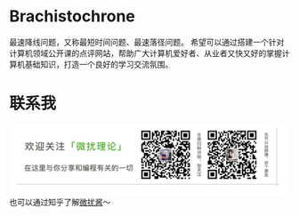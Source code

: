 # Brachistochrone
最速降线问题，又称最短时间问题、最速落径问题。 希望可以通过搭建一个针对计算机领域公开课的点评网站，帮助广大计算机爱好者、从业者又快又好的掌握计算机基础知识，打造一个良好的学习交流氛围。

# 联系我
![image](https://github.com/wfnuser/wfnuser/raw/main/banner.jpg)
也可以通过知乎了解[微扰酱](https://www.zhihu.com/people/qin-hao-37)～

